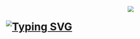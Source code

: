 <img align="right" src="https://visitor-badge.laobi.icu/badge?page_id=lakshzero.visitor-badge" />
<h1 align="center">
<a href="https://git.io/typing-svg">
  <img src="https://readme-typing-svg.demolab.com?font=Righteous+Code&pause=1000&color=C8B5F7&background=000000&center=true&vCenter=true&random=false&width=500&height=70&duraiton=1&lines=HEY+THERE!!!%F0%9F%91%8B+;I'm+Lakshya+Raghuwanshi" alt="Typing SVG" /></a>
